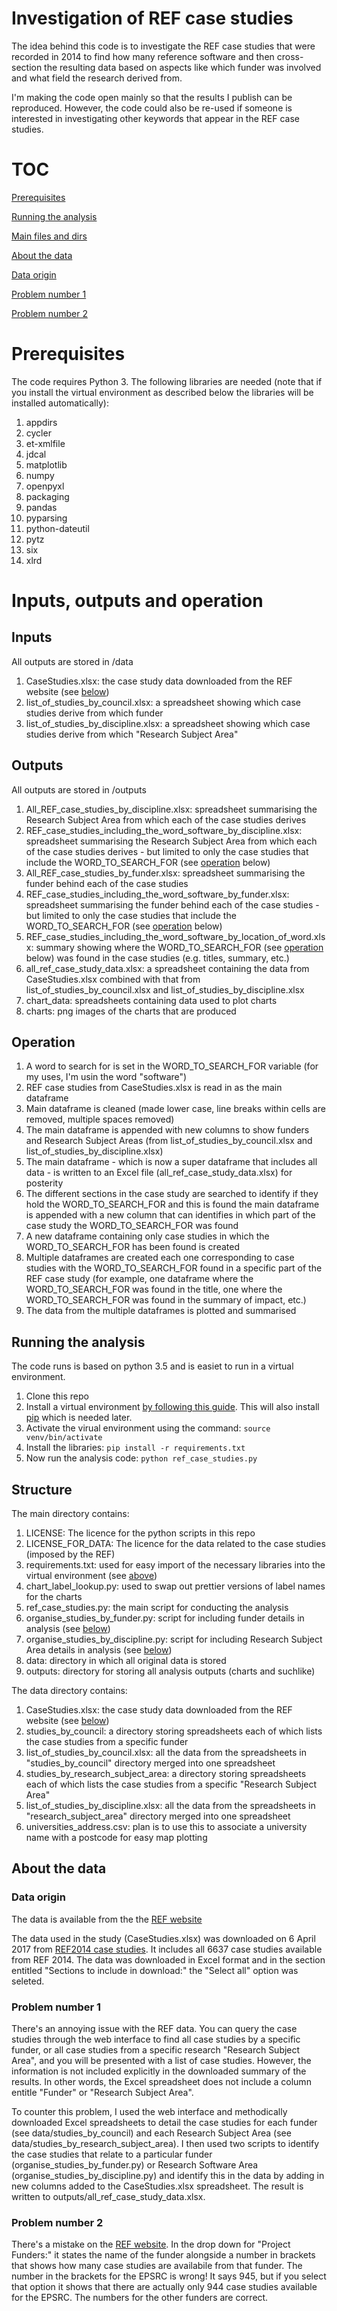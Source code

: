 # Investigation of REF case studies

The idea behind this code is to investigate the REF case studies that were recorded in 2014 to find how many reference software and then cross-section the resulting data based on aspects like which funder was involved and what field the research derived from.

I'm making the code open mainly so that the results I publish can be reproduced. However, the code could also be re-used if someone is interested in investigating other keywords that appear in the REF case studies.

# TOC

[Prerequisites](prerequisites)

[Running the analysis](#running-the-analysis)

[Main files and dirs](#main-files-and-dirs)

[About the data](#about-the-data)

[Data origin](#data-origin)

[Problem number 1](#problem-number-1)

[Problem number 2](#problem-number-2)

# Prerequisites
The code requires Python 3. The following libraries are needed (note that if you install the virtual environment as described below the libraries will be installed automatically):

1. appdirs
1. cycler
1. et-xmlfile
1. jdcal
1. matplotlib
1. numpy
1. openpyxl
1. packaging
1. pandas
1. pyparsing
1. python-dateutil
1. pytz
1. six
1. xlrd

# Inputs, outputs and operation

## Inputs

All outputs are stored in /data

1. CaseStudies.xlsx: the case study data downloaded from the REF website (see [below](#data-origin))
1. list_of_studies_by_council.xlsx: a spreadsheet showing which case studies derive from which funder
1. list_of_studies_by_discipline.xlsx: a spreadsheet showing which case studies derive from which "Research Subject Area"

## Outputs

All outputs are stored in /outputs

1. All_REF_case_studies_by_discipline.xlsx: spreadsheet summarising the Research Subject Area from which each of the case studies derives
1. REF_case_studies_including_the_word_software_by_discipline.xlsx: spreadsheet summarising the Research Subject Area from which each of the case studies derives - but limited to only the case studies that include the WORD_TO_SEARCH_FOR (see [operation](#operation) below)
1. All_REF_case_studies_by_funder.xlsx: spreadsheet summarising the funder behind each of the case studies
1. REF_case_studies_including_the_word_software_by_funder.xlsx: spreadsheet summarising the funder behind each of the case studies  - but limited to only the case studies that include the WORD_TO_SEARCH_FOR (see [operation](#operation) below)
1. REF_case_studies_including_the_word_software_by_location_of_word.xlsx: summary showing where the WORD_TO_SEARCH_FOR (see [operation](#operation) below) was found in the case studies (e.g. titles, summary, etc.)
1. all_ref_case_study_data.xlsx: a spreadsheet containing the data from CaseStudies.xlsx combined with that from list_of_studies_by_council.xlsx and list_of_studies_by_discipline.xlsx
1. chart_data: spreadsheets containing data used to plot charts
1. charts: png images of the charts that are produced

## Operation

1. A word to search for is set in the WORD_TO_SEARCH_FOR variable (for my uses, I'm usin the word "software")
1. REF case studies from CaseStudies.xlsx is read in as the main dataframe
1. Main dataframe is cleaned (made lower case, line breaks within cells are removed, multiple spaces removed)
1. The main dataframe is appended with new columns to show funders and Research Subject Areas (from list_of_studies_by_council.xlsx and list_of_studies_by_discipline.xlsx)
1. The main dataframe - which is now a super dataframe that includes all data - is written to an Excel file (all_ref_case_study_data.xlsx) for posterity
1. The different sections in the case study are searched to identify if they hold the WORD_TO_SEARCH_FOR and this is found the main dataframe is appended with a new column that can identifies in which part of the case study the WORD_TO_SEARCH_FOR was found
1. A new dataframe containing only case studies in which the WORD_TO_SEARCH_FOR has been found is created
1. Multiple dataframes are created each one corresponding to case studies with the WORD_TO_SEARCH_FOR found in a specific part of the REF case study (for example, one dataframe where the WORD_TO_SEARCH_FOR was found in the title, one where the WORD_TO_SEARCH_FOR was found in the summary of impact, etc.)
1. The data from the multiple dataframes is plotted and summarised

## Running the analysis

The code runs is based on python 3.5 and is easiet to run in a virtual environment.

1. Clone this repo
1. Install a virtual environment [by following this guide](http://docs.python-guide.org/en/latest/dev/virtualenvs/). This will also install [pip](https://pip.pypa.io/en/stable/user_guide/) which is needed later.
1. Activate the virual environment using the command:
```source venv/bin/activate```
1. Install the libraries:
```pip install -r requirements.txt```
1. Now run the analysis code:
```python ref_case_studies.py```

## Structure

The main directory contains:

1. LICENSE: The licence for the python scripts in this repo
1. LICENSE_FOR_DATA: The licence for the data related to the case studies (imposed by the REF)
1. requirements.txt: used for easy import of the necessary libraries into the virtual environment (see [above](#running-the-analysis))
1. chart_label_lookup.py: used to swap out prettier versions of label names for the charts
1. ref_case_studies.py: the main script for conducting the analysis
1. organise_studies_by_funder.py: script for including funder details in analysis (see [below](#problem-number-1))
1. organise_studies_by_discipline.py: script for including Research Subject Area details in analysis (see [below](#problem-number-1))
1. data: directory in which all original data is stored
1. outputs: directory for storing all analysis outputs (charts and suchlike)

The data directory contains:

1. CaseStudies.xlsx: the case study data downloaded from the REF website (see [below](#data-origin))
1. studies_by_council: a directory storing spreadsheets each of which lists the case studies from a specific funder
1. list_of_studies_by_council.xlsx: all the data from the spreadsheets in "studies_by_council" directory merged into one spreadsheet
1. studies_by_research_subject_area: a directory storing spreadsheets each of which lists the case studies from a specific "Research Subject Area"
1. list_of_studies_by_discipline.xlsx: all the data from the spreadsheets in "research_subject_area" directory merged into one spreadsheet
1. universities_address.csv: plan is to use this to associate a university name with a postcode for easy map plotting

## About the data

### Data origin

The data is available from the the [REF website](http://impact.ref.ac.uk/CaseStudies/Results.aspx?val=Show%20All#)

The data used in the study (CaseStudies.xlsx) was downloaded on 6 April 2017 from [REF2014 case studies](http://impact.ref.ac.uk/CaseStudies/Results.aspx?val=Show%20All#). It includes all 6637 case studies available from REF 2014. The data was downloaded in Excel format and in the section entitled "Sections to include in download:" the "Select all" option was seleted.

### Problem number 1

There's an annoying issue with the REF data. You can query the case studies through the web interface to find all case studies by a specific funder, or all case studies from a specific research "Research Subject Area", and you will be presented with a list of case studies. However, the information is not included explicitly in the downloaded summary of the results. In other words, the Excel spreadsheet does not include a column entitle "Funder" or "Research Subject Area".

To counter this problem, I used the web interface and methodically downloaded Excel spreadsheets to detail the case studies for each funder (see data/studies_by_council) and each Research Subject Area (see data/studies_by_research_subject_area). I then used two scripts to identify the case studies that relate to a particular funder (organise_studies_by_funder.py) or Research Software Area (organise_studies_by_discipline.py) and identify this in the data by adding in new columns added to the CaseStudies.xlsx spreadsheet. The result is written to outputs/all_ref_case_study_data.xlsx. 

### Problem number 2

There's a mistake on the [REF website](http://impact.ref.ac.uk/CaseStudies/Results.aspx?val=Show%20All#). In the drop down for "Project Funders:" it states the name of the funder alongside a number in brackets that shows how many case studies are availabile from that funder. The number in the brackets for the EPSRC is wrong! It says 945, but if you select that option it shows that there are actually only 944 case studies available for the EPSRC. The numbers for the other funders are correct.
